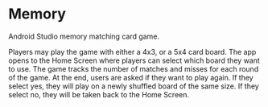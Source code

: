 # Memory
Android Studio memory matching card game.

Players may play the game with either a 4x3, or a 5x4 card board. The app opens to the Home Screen where players can select which board they want to use. The game tracks the number of matches and misses for each round of the game. At the end, users are asked if they want to play again. If they select yes, they will play on a newly shuffled board of the same size. If they select no, they will be taken back to the Home Screen. 
